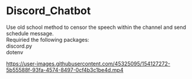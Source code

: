 # Discord_Chatbot
Use old school method to censor the speech within the channel and send schedule message. 
<br>Requiried the following packages: </br>
discord.py\
dotenv

https://user-images.githubusercontent.com/45325095/154127272-5b55588f-93fa-4574-8497-0cf4b3c1be4d.mp4

